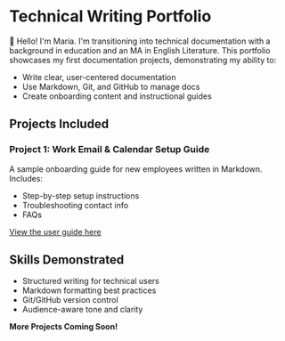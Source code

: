 # Technical Writing Portfolio

👋 Hello! I'm Maria. I'm transitioning into technical documentation with a background in education and an MA in English Literature. This portfolio showcases my first documentation projects, demonstrating my ability to:

- Write clear, user-centered documentation
- Use Markdown, Git, and GitHub to manage docs
- Create onboarding content and instructional guides

## Projects Included

### Project 1: Work Email & Calendar Setup Guide
A sample onboarding guide for new employees written in Markdown. Includes:
- Step-by-step setup instructions
- Troubleshooting contact info
- FAQs

[View the user guide here](Technical%20Writing%20Portfolio/UserGuide)  

## Skills Demonstrated

- Structured writing for technical users
- Markdown formatting best practices
- Git/GitHub version control
- Audience-aware tone and clarity

__More Projects Coming Soon!__
